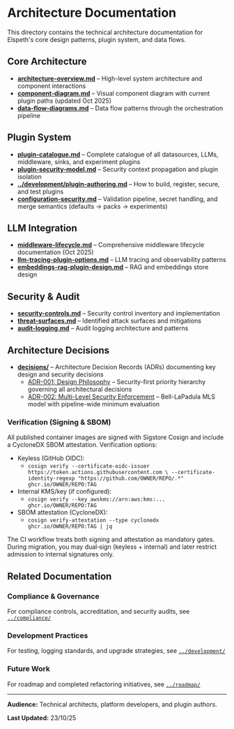 # Architecture Documentation

This directory contains the technical architecture documentation for Elspeth's core design patterns, plugin system, and data flows.

## Core Architecture

- **[architecture-overview.md](architecture-overview.md)** – High-level system architecture and component interactions
- **[component-diagram.md](component-diagram.md)** – Visual component diagram with current plugin paths (updated Oct 2025)
- **[data-flow-diagrams.md](data-flow-diagrams.md)** – Data flow patterns through the orchestration pipeline

## Plugin System

- **[plugin-catalogue.md](plugin-catalogue.md)** – Complete catalogue of all datasources, LLMs, middleware, sinks, and experiment plugins
- **[plugin-security-model.md](plugin-security-model.md)** – Security context propagation and plugin isolation
- **[../development/plugin-authoring.md](../development/plugin-authoring.md)** – How to build, register, secure, and test plugins
- **[configuration-security.md](configuration-security.md)** – Validation pipeline, secret handling, and merge semantics (defaults → packs → experiments)

## LLM Integration

- **[middleware-lifecycle.md](middleware-lifecycle.md)** – Comprehensive middleware lifecycle documentation (Oct 2025)
- **[llm-tracing-plugin-options.md](llm-tracing-plugin-options.md)** – LLM tracing and observability patterns
- **[embeddings-rag-plugin-design.md](embeddings-rag-plugin-design.md)** – RAG and embeddings store design

## Security & Audit

- **[security-controls.md](security-controls.md)** – Security control inventory and implementation
- **[threat-surfaces.md](threat-surfaces.md)** – Identified attack surfaces and mitigations
- **[audit-logging.md](audit-logging.md)** – Audit logging architecture and patterns

## Architecture Decisions

- **[decisions/](decisions/)** – Architecture Decision Records (ADRs) documenting key design and security decisions
  - [ADR-001: Design Philosophy](decisions/001-design-philosophy.md) – Security-first priority hierarchy governing all architectural decisions
  - [ADR-002: Multi-Level Security Enforcement](decisions/002-security-architecture.md) – Bell-LaPadula MLS model with pipeline-wide minimum evaluation

### Verification (Signing & SBOM)

All published container images are signed with Sigstore Cosign and include a CycloneDX SBOM attestation. Verification options:

- Keyless (GitHub OIDC):
  - `cosign verify --certificate-oidc-issuer https://token.actions.githubusercontent.com \
    --certificate-identity-regexp "https://github.com/OWNER/REPO/.*" ghcr.io/OWNER/REPO:TAG`
- Internal KMS/key (if configured):
  - `cosign verify --key awskms://arn:aws:kms:... ghcr.io/OWNER/REPO:TAG`
- SBOM attestation (CycloneDX):
  - `cosign verify-attestation --type cyclonedx ghcr.io/OWNER/REPO:TAG | jq`

The CI workflow treats both signing and attestation as mandatory gates. During migration, you may dual‑sign (keyless + internal) and later restrict admission to internal signatures only.

## Related Documentation

### Compliance & Governance

For compliance controls, accreditation, and security audits, see [`../compliance/`](../compliance/)

### Development Practices

For testing, logging standards, and upgrade strategies, see [`../development/`](../development/)

### Future Work

For roadmap and completed refactoring initiatives, see [`../roadmap/`](../roadmap/)

---

**Audience:** Technical architects, platform developers, and plugin authors.

**Last Updated:** 23/10/25
